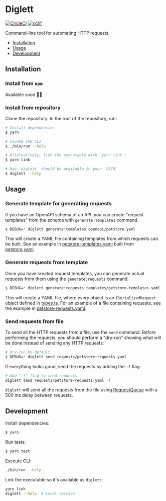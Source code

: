 # Diglett

[![CircleCI](https://circleci.com/gh/Meeshkan/diglett.svg?style=svg)](https://circleci.com/gh/Meeshkan/diglett)
[![oclif](https://img.shields.io/badge/cli-oclif-brightgreen.svg)](https://oclif.io)

Command-line tool for automating HTTP requests.

<!-- toc -->

- [Installation](#installation)
- [Usage](#usage)
- [Development](#development)

<!-- tocstop -->

## Installation

<!-- installation -->

### Install from `npm`

Available soon 🏋️‍♀️

### Install from repository

Clone the repository. In the root of the repository, run:

```bash
# Install dependencies
$ yarn

# Invoke the CLI
$ ./bin/run --help

# Alternatively, link the executable with `yarn link`:
$ yarn link

# Now `diglett` should be available in your `PATH`
$ diglett --help
```

<!-- installationstop -->

## Usage

<!-- usage -->

### Generate template for generating requests

If you have an OpenAPI schema of an API, you can create "request templates" from the schema with `generate:templates` command.

```bash
$ DEBUG=* diglett generate:templates openapi/petstore.yaml
```

This will create a YAML file containing templates from which requests can be built. See an example in [petstore-templates.yaml](./templates/petstore-templates.yaml) built from [petstore.yaml](./openapi/petstore.yaml).

### Generate requests from template

Once you have created request templates, you can generate actual requests from them using the `generate:requests` command.

```bash
$ DEBUG=* diglett generate:requests templates/petstore-templates.yaml
```

This will create a YAML file, where every object is an `ISerializedRequest` object defined in [types.ts](./src/lib/types.ts). For an example of a file containing requests, see the example in [petstore-requests.yaml](./requests/petstore-requests.yaml).

### Send requests from file

To send all the HTTP requests from a file, use the `send` command. Before performing the requests, you should perform a "dry-run" showing what will be done instead of sending any HTTP requests:

```bash
# Dry-run by default
$ DEBUG=* diglett send requests/petstore-requests.yaml
```

If everything looks good, send the requests by adding the `-f` flag:

```bash
# Add "-f" flag to send requests
diglett send requests/petstore-requests.yaml -f
```

`diglett` will send all the requests from the file using [RequestQueue](./lib/send/request-queue.ts) with a 500 ms delay between requests.

<!-- usagestop -->

## Development

<!-- development -->

Install dependencies:

```sh
$ yarn
```

Run tests:

```sh
$ yarn test
```

Execute CLI:

```sh
./bin/run --help
```

Link the executable so it's available as `diglett`:

```sh
yarn link
diglett --help  # Local version
```

<!-- developmentstop -->

